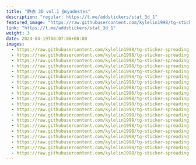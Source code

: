 ```yaml
---
title: "静态 3D vol.1 @myadestes"
description: "regular: https://t.me/addstickers/stat_3d_1"
featured_image: "https://raw.githubusercontent.com/kylelin1998/tg-sticker-spreading-worldwide-images/main/img/ddbc5576-79fe-44f0-b188-ba2c6da3f7dd.jpg"
link: "https://t.me/addstickers/stat_3d_1"
weight: 3
date: 2024-04-19T08:07:08+08:00
images:
  - https://raw.githubusercontent.com/kylelin1998/tg-sticker-spreading-worldwide-images/main/img/ddbc5576-79fe-44f0-b188-ba2c6da3f7dd.jpg
  - https://raw.githubusercontent.com/kylelin1998/tg-sticker-spreading-worldwide-images/main/img/cae7c296-907a-4d00-a764-8110d9eee918.jpg
  - https://raw.githubusercontent.com/kylelin1998/tg-sticker-spreading-worldwide-images/main/img/560af6c1-22e1-42c0-8edc-88fbced6cf73.jpg
  - https://raw.githubusercontent.com/kylelin1998/tg-sticker-spreading-worldwide-images/main/img/da03a62a-62f0-4878-8a65-b8da2bf5917a.jpg
  - https://raw.githubusercontent.com/kylelin1998/tg-sticker-spreading-worldwide-images/main/img/356f303a-8df4-40cd-a281-1544c0a43991.jpg
  - https://raw.githubusercontent.com/kylelin1998/tg-sticker-spreading-worldwide-images/main/img/bc45b0bd-db97-4aee-a017-1dafa207cd0c.jpg
  - https://raw.githubusercontent.com/kylelin1998/tg-sticker-spreading-worldwide-images/main/img/781d9c13-9475-4129-bcbe-d27c6e932515.jpg
  - https://raw.githubusercontent.com/kylelin1998/tg-sticker-spreading-worldwide-images/main/img/8812a7b2-19a0-4684-a536-741c8d62706a.jpg
  - https://raw.githubusercontent.com/kylelin1998/tg-sticker-spreading-worldwide-images/main/img/fb061909-f947-42a0-9061-9d0d3ffc9feb.jpg
  - https://raw.githubusercontent.com/kylelin1998/tg-sticker-spreading-worldwide-images/main/img/927b5037-8c08-41bf-8b8b-f08ec98d081d.jpg
  - https://raw.githubusercontent.com/kylelin1998/tg-sticker-spreading-worldwide-images/main/img/f1a1629e-05a9-48db-b3a3-22d9b6bd01b9.jpg
  - https://raw.githubusercontent.com/kylelin1998/tg-sticker-spreading-worldwide-images/main/img/95b99828-f4bd-4795-b856-dd9d55e772d9.jpg
  - https://raw.githubusercontent.com/kylelin1998/tg-sticker-spreading-worldwide-images/main/img/0235fb96-6cd7-4282-8ec9-ff1dec642783.jpg
  - https://raw.githubusercontent.com/kylelin1998/tg-sticker-spreading-worldwide-images/main/img/0cd0a83d-42ad-409c-85ac-dd60665b5cac.jpg
  - https://raw.githubusercontent.com/kylelin1998/tg-sticker-spreading-worldwide-images/main/img/17ed7224-2f8e-4233-aa05-8b6e0d517d7d.jpg
  - https://raw.githubusercontent.com/kylelin1998/tg-sticker-spreading-worldwide-images/main/img/612628f1-2262-478e-96e1-148a58e724e1.jpg
  - https://raw.githubusercontent.com/kylelin1998/tg-sticker-spreading-worldwide-images/main/img/6e9c5de4-3f75-4e8f-9997-b6bf9c320b9a.jpg
  - https://raw.githubusercontent.com/kylelin1998/tg-sticker-spreading-worldwide-images/main/img/3148035d-4b20-4bdc-9ea0-3752562c4e46.jpg
  - https://raw.githubusercontent.com/kylelin1998/tg-sticker-spreading-worldwide-images/main/img/7ba760ab-2042-456d-9e5e-fcbd9664b8e0.jpg
  - https://raw.githubusercontent.com/kylelin1998/tg-sticker-spreading-worldwide-images/main/img/2b224a5a-9fb2-4c36-9cd0-cb5a12c509a8.jpg
---
```

